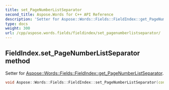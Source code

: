 ```yaml
---
title: set_PageNumberListSeparator
second_title: Aspose.Words for C++ API Reference
description: 'Setter for Aspose::Words::Fields::FieldIndex::get_PageNumberListSeparator.'
type: docs
weight: 300
url: /cpp/aspose.words.fields/fieldindex/set_pagenumberlistseparator/
---
```

## FieldIndex.set_PageNumberListSeparator method


Setter for [Aspose::Words::Fields::FieldIndex::get_PageNumberListSeparator](../get_pagenumberlistseparator/).

```cpp
void Aspose::Words::Fields::FieldIndex::set_PageNumberListSeparator(const System::String &value)
```

